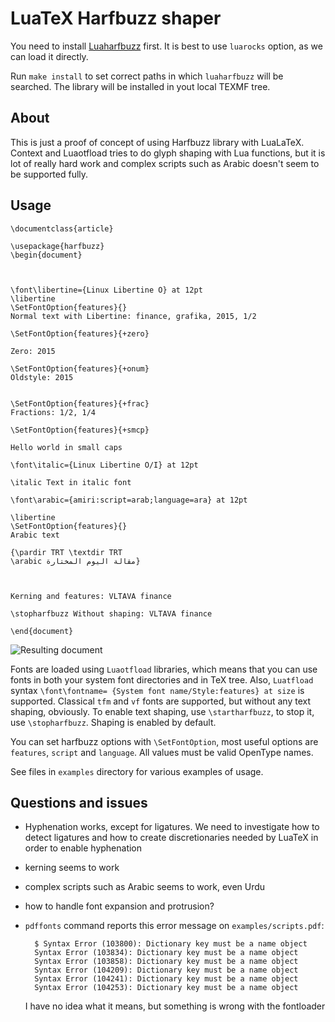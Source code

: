 # LuaTeX Harfbuzz shaper

You need to install [Luaharfbuzz](https://github.com/deepakjois/luaharfbuzz)
first. It  is best to use `luarocks` option, as we can load it directly. 


Run `make install` to set correct paths in which `luaharfbuzz` will be
searched. The library will be installed in yout local TEXMF tree.

## About

This is just a proof of concept of using Harfbuzz library with LuaLaTeX.
Context and Luaotfload tries to do glyph shaping with Lua functions, but it is
lot of really hard work and complex scripts such as Arabic doesn't
seem to be supported fully. 

## Usage
    

    \documentclass{article}

    \usepackage{harfbuzz}
    \begin{document}



    \font\libertine={Linux Libertine O} at 12pt
    \libertine
    \SetFontOption{features}{}
    Normal text with Libertine: finance, grafika, 2015, 1/2

    \SetFontOption{features}{+zero}

    Zero: 2015

    \SetFontOption{features}{+onum}
    Oldstyle: 2015


    \SetFontOption{features}{+frac}
    Fractions: 1/2, 1/4

    \SetFontOption{features}{+smcp}

    Hello world in small caps

    \font\italic={Linux Libertine O/I} at 12pt

    \italic Text in italic font

    \font\arabic={amiri:script=arab;language=ara} at 12pt

    \libertine 
    \SetFontOption{features}{}
    Arabic text

    {\pardir TRT \textdir TRT
    \arabic مقالة اليوم المختارة}

   

    Kerning and features: VLTAVA finance

    \stopharfbuzz Without shaping: VLTAVA finance

    \end{document}

![Resulting document](http://i.imgur.com/kZFsEzt.png)

Fonts are loaded using `Luaotfload` libraries, which means that you can use
fonts in both your system font directories and in TeX tree. Also, `Luatfload` syntax
`\font\fontname= {System font name/Style:features} at size` is supported.
Classical `tfm` and `vf` fonts are supported, but without any text shaping,
obviously. To enable text shaping, use `\startharfbuzz`, to stop it, use
`\stopharfbuzz`. Shaping is enabled by default.

You can set harfbuzz options with `\SetFontOption`, most useful options are
`features`, `script` and `language`. All values must be valid OpenType names.

See files in `examples` directory for various examples of usage.

## Questions and issues

- Hyphenation works, except for ligatures. We need to investigate how to detect
  ligatures and how to create discretionaries needed by LuaTeX in order to
  enable hyphenation 
- kerning seems to work
- complex scripts such as Arabic seems to work, even Urdu
- how to handle font expansion and protrusion?
- `pdffonts` command reports this error message on `examples/scripts.pdf`:

        $ Syntax Error (103800): Dictionary key must be a name object
        Syntax Error (103834): Dictionary key must be a name object
        Syntax Error (103858): Dictionary key must be a name object
        Syntax Error (104209): Dictionary key must be a name object
        Syntax Error (104241): Dictionary key must be a name object
        Syntax Error (104253): Dictionary key must be a name object


  I have no idea what it means, but something is wrong with the fontloader
